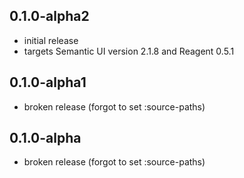## 0.1.0-alpha2

* initial release
* targets Semantic UI version 2.1.8 and Reagent 0.5.1

## 0.1.0-alpha1

* broken release (forgot to set :source-paths)

## 0.1.0-alpha

* broken release (forgot to set :source-paths)
